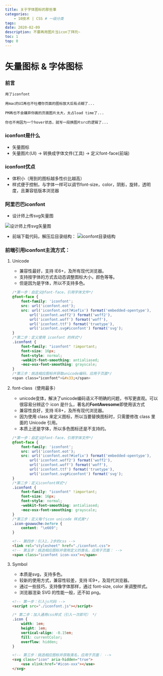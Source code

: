```yaml
---
title: 关于字体图标的那些事
categories:
    - 10技术 | CSS # 一级分类
tags:
date: 2020-02-09
description: 不要再用图片当icon了拜托~
toc: 1
top: 0
---
```


# 矢量图标 & 字体图标

### 前言
```
用了iconfont

用mac的UI再也不吐槽你页面的图标放大后有点糊了...

PM再也不会嫌弃你画的页面图片太大，太占load time了...

你也不用因为一个hover状态，就写一段换图片src的逻辑了...

```

### iconfont是什么
- 矢量图标
- 矢量图片(UI) -> 转换成字体文件(工具) -> 定义font-face(前端)

### iconfont优点
- 体积小（用到的图标越多性价比越高）
- 样式便于控制，与字体一样可以调节font-size，color，阴影，旋转，透明度，且兼容低版本浏览器

### 阿里巴巴iconfont
- 设计师上传svg矢量图

![设计师上传svg矢量图](https://www.scarsu.com/images/gitbook/web_font03.png)

- 前端下载代码，解压后目录结构：
![iconfont目录结构](https://www.scarsu.com/images/gitbook/web_font04.png)

### 前端引用iconfont主流方式：
1. Unicode
    - 兼容性最好，支持 IE6+，及所有现代浏览器。
    - 支持按字体的方式去动态调整图标大小，颜色等等。
    - 但是因为是字体，所以不支持多色。
    ```css
    /*第一步：自定义@font-face，引用字体文件*/
    @font-face {
        font-family: 'iconfont';
        src: url('iconfont.eot');
        src: url('iconfont.eot?#iefix') format('embedded-opentype'),
            url('iconfont.woff2') format('woff2'),
            url('iconfont.woff') format('woff'),
            url('iconfont.ttf') format('truetype'),
            url('iconfont.svg#iconfont') format('svg');
    }
    /*第二步：定义使用 iconfont 的样式*/
    .iconfont {
        font-family: "iconfont" !important;
        font-size: 16px;
        font-style: normal;
        -webkit-font-smoothing: antialiased;
        -moz-osx-font-smoothing: grayscale;
    }
    /*第三步：挑选相应图标并获取unicode编码，应用于页面*/
    <span class="iconfont">&#x33;</span>
    ```

2. font-class（使用最多）
    - unicode变体，解决了unicode编码语义不明确的问题，书写更直观。可以很容易分辨这个 icon 是什么，著名的**FontAwesome**即使用该方式
    - 兼容性良好，支持 IE8+，及所有现代浏览器。
    - 因为使用 class 来定义图标，所以当要替换图标时，只需要修改 class 里面的 Unicode 引用。
    - 本质上还是字体，所以多色图标还是不支持的。
    ```css
    /*第一步：自定义@font-face，引用字体文件*/
    @font-face {
        font-family: 'iconfont';
        src: url('iconfont.eot');
        src: url('iconfont.eot?#iefix') format('embedded-opentype'),
            url('iconfont.woff2') format('woff2'),
            url('iconfont.woff') format('woff'),
            url('iconfont.ttf') format('truetype'),
            url('iconfont.svg#iconfont') format('svg');
    }
    /*第二步：定义iconfont样式*/
    .iconfont {
        font-family: "iconfont" !important;
        font-size: 16px;
        font-style: normal;
        -webkit-font-smoothing: antialiased;
        -moz-osx-font-smoothing: grayscale;
    }
    /*第三步：定义每个icon unicode 样式类*/
    .icon-gouwuche:before {
        content: "\e669";
    }
    ```
    ```html
    <!-- 第四步：引入1，2步的css -->
    <link rel="stylesheet" href="./iconfont.css">
    <!-- 第五步：挑选相应图标并使用定义的类名，应用于页面： -->
    <span class="iconfont icon-xxx"></span>
    ```


3. Symbol
    - 本质是svg，支持多色。
    - 较新的使用方式，兼容性较差，支持 IE9+，及现代浏览器。
    - 通过一些技巧，支持像字体那样，通过 font-size, color 来调整样式。
    - 浏览器渲染 SVG 的性能一般，还不如 png。
    ```html
    <!-- 第一步：引入js代码 -->
    <script src="./iconfont.js"></script>
    ```
    ```css
    /* 第二步：加入通用css样式（引入一次即可） */
    .icon {
        width: 1em;
        height: 1em;
        vertical-align: -0.15em;
        fill: currentColor;
        overflow: hidden;
    }
    ```
    ```html
    <!-- 第三步：挑选相应图标并获取类名，应用于页面： -->
    <svg class="icon" aria-hidden="true">
        <use xlink:href="#icon-xxx"></use>
    </svg>
    ```